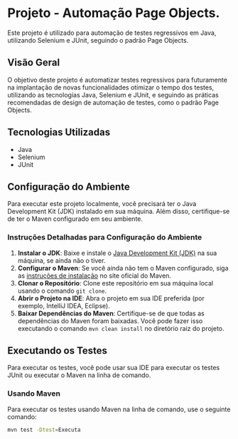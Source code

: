 # Projeto - Automação Page Objects.

Este projeto é utilizado para automação de testes regressivos em Java, utilizando Selenium e JUnit, seguindo o padrão Page Objects.

## Visão Geral

O objetivo deste projeto é automatizar testes regressivos para futuramente na implantação de novas funcionalidades otimizar o tempo dos testes, utilizando as tecnologias Java, Selenium e JUnit, e seguindo as práticas recomendadas de design de automação de testes, como o padrão Page Objects.

## Tecnologias Utilizadas

- Java
- Selenium
- JUnit

## Configuração do Ambiente

Para executar este projeto localmente, você precisará ter o Java Development Kit (JDK) instalado em sua máquina. Além disso, certifique-se de ter o Maven configurado em seu ambiente.

### Instruções Detalhadas para Configuração do Ambiente

1. **Instalar o JDK**: Baixe e instale o [Java Development Kit (JDK)](https://www.oracle.com/java/technologies/javase-jdk11-downloads.html) na sua máquina, se ainda não o tiver.
2. **Configurar o Maven**: Se você ainda não tem o Maven configurado, siga as [instruções de instalação](https://maven.apache.org/install.html) no site oficial do Maven.
3. **Clonar o Repositório**: Clone este repositório em sua máquina local usando o comando `git clone`.
4. **Abrir o Projeto na IDE**: Abra o projeto em sua IDE preferida (por exemplo, IntelliJ IDEA, Eclipse).
5. **Baixar Dependências do Maven**: Certifique-se de que todas as dependências do Maven foram baixadas. Você pode fazer isso executando o comando `mvn clean install` no diretório raiz do projeto.


## Executando os Testes

Para executar os testes, você pode usar sua IDE para executar os testes JUnit ou executar o Maven na linha de comando.

### Usando Maven

Para executar os testes usando Maven na linha de comando, use o seguinte comando:

```bash
mvn test -Dtest=Executa
